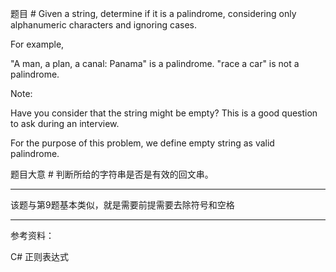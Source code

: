 ﻿题目 #
Given a string, determine if it is a palindrome, considering only alphanumeric characters and ignoring cases.

For example,


"A man, a plan, a canal: Panama" is a palindrome.
"race a car" is not a palindrome.

Note:

Have you consider that the string might be empty? This is a good question to ask during an interview.

For the purpose of this problem, we define empty string as valid palindrome.

题目大意 #
判断所给的字符串是否是有效的回文串。

---
该题与第9题基本类似，就是需要前提需要去除符号和空格

---
参考资料：

C# 正则表达式
